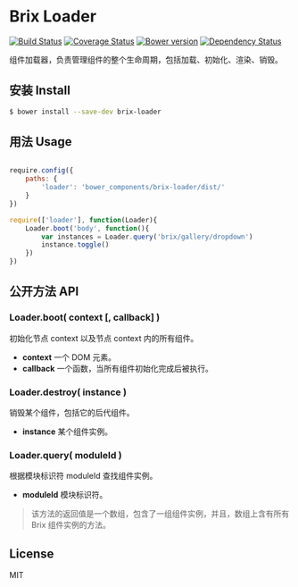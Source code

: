 Brix Loader
===========

[![Build Status](https://api.travis-ci.org/thx/brix-loader.svg)](http://travis-ci.org/thx/brix-loader)
[![Coverage Status](https://img.shields.io/coveralls/thx/brix-loader.svg)](https://coveralls.io/r/thx/brix-loader?branch=master)
[![Bower version](https://badge.fury.io/bo/brix-loader.svg)](http://badge.fury.io/bo/brix-loader)
[![Dependency Status](https://gemnasium.com/thx/brix-loader.svg)](https://gemnasium.com/thx/brix-loader)

组件加载器，负责管理组件的整个生命周期，包括加载、初始化、渲染、销毁。

## 安装 Install

```sh
$ bower install --save-dev brix-loader
```

## 用法 Usage


```js

require.config({
    paths: {
        'loader': 'bower_components/brix-loader/dist/'
    }
})

require(['loader'], function(Loader){
	Loader.boot('body', function(){
		var instances = Loader.query('brix/gallery/dropdown')
		instance.toggle()
	})
})
```

## 公开方法 API

### Loader.boot( context [, callback] )

初始化节点 context 以及节点 context 内的所有组件。

* **context** 一个 DOM 元素。
* **callback** 一个函数，当所有组件初始化完成后被执行。

### Loader.destroy( instance )

销毁某个组件，包括它的后代组件。

* **instance** 某个组件实例。

### Loader.query( moduleId )

根据模块标识符 moduleId 查找组件实例。

* **moduleId** 模块标识符。

> 该方法的返回值是一个数组，包含了一组组件实例，并且，数组上含有所有 Brix 组件实例的方法。

## License

MIT

<!-- 

https://github.com/pahen/madge
	sudo npm -g install madge
	sudo brew install graphviz
	madge --format amd ./src/
	madge --format amd --image ./doc/dependencies.png ./src/
		blue = has dependencies
		green = has no dependencies
		red = has circular dependencies

.editorconfig
	https://github.com/search?o=desc&q=gulp+boilerplate&ref=searchresults&s=stars&type=Repositories&utf8=%E2%9C%93
    https://github.com/sindresorhus/gulp-plugin-boilerplate/

r.js
    sudo npm install -g requirejs
    r.js -o build.js
    https://github.com/jrburke/r.js/blob/master/build/example.build.js
 
 -->